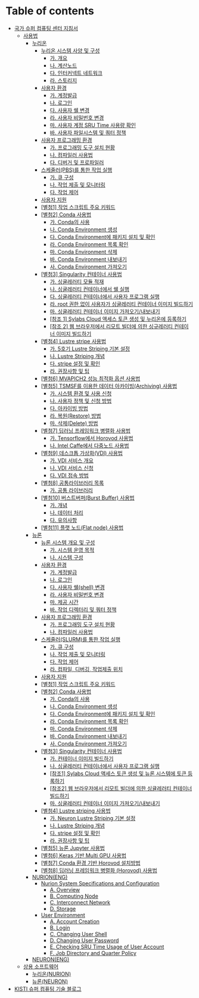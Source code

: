 # Table of contents

* [국가 슈퍼 컴퓨팅 센터 지침서](README.md)
  * [사용법](undefined/undefined/README.md)
    * [누리온](undefined/undefined/undefined/README.md)
      * [누리온 시스템 사양 및 구성](undefined/undefined/undefined/undefined/README.md)
        * [가. 개요](undefined/undefined/undefined/undefined/untitled.md)
        * [나. 계산노드](undefined/undefined/undefined/undefined/.-1.md)
        * [다. 인터커넥트 네트워크](undefined/undefined/undefined/undefined/.-2.md)
        * [라. 스토리지](undefined/undefined/undefined/undefined/.-3.md)
      * [사용자 환경](undefined/undefined/undefined/undefined-1/README.md)
        * [가. 계정발급](undefined/undefined/undefined/undefined-1/untitled.md)
        * [나. 로그인](undefined/undefined/undefined/undefined-1/.-1.md)
        * [다. 사용자 쉘 변경](undefined/undefined/undefined/undefined-1/.-2.md)
        * [라. 사용자 비밀번호 변경](undefined/undefined/undefined/undefined-1/.-3.md)
        * [마. 사용자 계정 SRU Time 사용량 확인](undefined/undefined/undefined/undefined-1/.-sru-time.md)
        * [바. 사용자 파일시스템 및 쿼터 정책](undefined/undefined/undefined/undefined-1/.-4.md)
      * [사용자 프로그래밍 환경](undefined/undefined/undefined/undefined-2/README.md)
        * [가. 프로그래밍 도구 설치 현황](undefined/undefined/undefined/undefined-2/untitled.md)
        * [나. 컴파일러 사용법](undefined/undefined/undefined/undefined-2/.-1.md)
        * [다. 디버거 및 프로파일러](undefined/undefined/undefined/undefined-2/.-2.md)
      * [스케줄러(PBS)를 통한 작업 실행](undefined/undefined/undefined/pbs/README.md)
        * [가. 큐 구성](undefined/undefined/undefined/pbs/untitled.md)
        * [나. 작업 제출 및 모니터링](undefined/undefined/undefined/pbs/.-1.md)
        * [다. 작업 제어](undefined/undefined/undefined/pbs/.-2.md)
      * [사용자 지원](undefined/undefined/undefined/undefined-3.md)
      * [\[별첨1\] 작업 스크립트 주요 키워드](undefined/undefined/undefined/1.md)
      * [\[별첨2\] Conda 사용법](undefined/undefined/undefined/2-conda/README.md)
        * [가. Conda의 사용](undefined/undefined/undefined/2-conda/.-conda.md)
        * [나. Conda Environment 생성](undefined/undefined/undefined/2-conda/.-conda-environment.md)
        * [다. Conda Environment에 패키지 설치 및 확인](undefined/undefined/undefined/2-conda/.-conda-environment-1.md)
        * [라. Conda Environment 목록 확인](undefined/undefined/undefined/2-conda/.-conda-environment-2.md)
        * [마. Conda Environment 삭제](undefined/undefined/undefined/2-conda/.-conda-environment-3.md)
        * [바. Conda Environment 내보내기](undefined/undefined/undefined/2-conda/.-conda-environment-4.md)
        * [사. Conda Environment 가져오기](undefined/undefined/undefined/2-conda/.-conda-environment-5.md)
      * [\[별첨3\] Singularity 컨테이너 사용법](undefined/undefined/undefined/3-singularity/README.md)
        * [가. 싱귤레러티 모듈 적재](undefined/undefined/undefined/3-singularity/untitled.md)
        * [나. 싱귤레러티 컨테이너에서 쉘 실행](undefined/undefined/undefined/3-singularity/.-1.md)
        * [다. 싱귤레러티 컨테이너에서 사용자 프로그램 실행](undefined/undefined/undefined/3-singularity/.-2.md)
        * [라. root 권한 없이 사용자가 싱귤레러티 컨테이너 이미지 빌드하기](undefined/undefined/undefined/3-singularity/.-root.md)
        * [마. 싱귤레러티 컨테이너 이미지 가져오기/내보내기](undefined/undefined/undefined/3-singularity/.-3.md)
        * [\[참조 1\] Sylabs Cloud 액세스 토큰 생성 및 누리온에 등록하기](undefined/undefined/undefined/3-singularity/1-sylabs-cloud.md)
        * [\[참조 2\] 웹 브라우저에서 리모트 빌더에 의한 싱규레러티 컨테이너 이미지 빌드하기](undefined/undefined/undefined/3-singularity/2.md)
      * [\[별첨4\] Lustre stripe 사용법](undefined/undefined/undefined/4-lustre-stripe/README.md)
        * [가. 5호기 Lustre Striping 기본 설정](undefined/undefined/undefined/4-lustre-stripe/.-5-lustre-striping.md)
        * [나. Lustre Striping 개념](undefined/undefined/undefined/4-lustre-stripe/.-lustre-striping.md)
        * [다. stripe 설정 및 확인](undefined/undefined/undefined/4-lustre-stripe/.-stripe.md)
        * [라. 권장사항 및 팁](undefined/undefined/undefined/4-lustre-stripe/untitled.md)
      * [\[별첨6\] MVAPICH2 성능 최적화 옵션 사용법](readme/undefined/undefined/6-mvapich2.md)
      * [\[별첨5\] TSMSF를 이용한 데이터 아카이빙(Archiving) 사용법](readme/undefined/undefined/5-tsmsf-archiving/README.md)
        * [가. 시스템 환경 및 사용 신청](readme/undefined/undefined/5-tsmsf-archiving/untitled.md)
        * [나. 사용자 정책 및 신청 방법](readme/undefined/undefined/5-tsmsf-archiving/.-1.md)
        * [다. 아카이빙 방법](readme/undefined/undefined/5-tsmsf-archiving/.-2.md)
        * [라. 복원(Restore) 방법](readme/undefined/undefined/5-tsmsf-archiving/.-restore.md)
        * [마. 삭제(Delete) 방법](readme/undefined/undefined/5-tsmsf-archiving/.-delete.md)
      * [\[별첨7\] 딥러닝 프레임워크 병렬화 사용법](readme/undefined/undefined/7.md)
        * [가. Tensorflow에서 Horovod 사용법](readme/undefined/undefined/7/.-tensorflow-horovod.md)
        * [나. Intel Caffe에서 다중노드 사용법](readme/undefined/undefined/7/.-intel-caffe.md)
      * [\[별첨9\] 데스크톱 가상화(VDI) 사용법](readme/undefined/undefined/9-vdi.md)
        * [가. VDI 서비스 개요](readme/undefined/undefined/9-vdi/.-vdi.md)
        * [나. VDI 서비스 신청](readme/undefined/undefined/9-vdi/.-vdi-1.md)
        * [다. VDI 접속 방법](readme/undefined/undefined/9-vdi/.-vdi-2.md)
      * [\[별첨8\] 공통라이브러리 목록](readme/undefined/undefined/8.md)
        * [가. 공통 라이브러리](readme/undefined/undefined/8/untitled.md)
      * [\[별첨10\] 버스트버퍼(Burst Buffer) 사용법](readme/undefined/undefined/10-burst-buffer/README.md)
        * [가. 개념](readme/undefined/undefined/10-burst-buffer/untitled.md)
        * [나. 데이터 처리](readme/undefined/undefined/10-burst-buffer/.-1.md)
        * [다. 유의사항](readme/undefined/undefined/10-burst-buffer/.-2.md)
      * [\[별첨11\] 플랫 노드(Flat node) 사용법](readme/undefined/undefined/11-flat-node.md)
    * [뉴론](undefined/undefined/undefined-1/README.md)
      * [뉴론 시스템 개요 및 구성](undefined/undefined/undefined-1/undefined/README.md)
        * [가. 시스템 운영 목적](undefined/undefined/undefined-1/undefined/untitled.md)
        * [나. 시스템 구성](undefined/undefined/undefined-1/undefined/.-1.md)
      * [사용자 환경](undefined/undefined/undefined-1/undefined-1/README.md)
        * [가. 계정발급](undefined/undefined/undefined-1/undefined-1/untitled.md)
        * [나. 로그인](undefined/undefined/undefined-1/undefined-1/.-1.md)
        * [다. 사용자 쉘(shell) 변경](undefined/undefined/undefined-1/undefined-1/.-shell.md)
        * [라. 사용자 비밀번호 변경](undefined/undefined/undefined-1/undefined-1/.-2.md)
        * [마. 제공 시간](undefined/undefined/undefined-1/undefined-1/.-3.md)
        * [바. 작업 디렉터리 및 쿼터 정책](undefined/undefined/undefined-1/undefined-1/.-4.md)
      * [사용자 프로그래밍 환경](undefined/undefined/undefined-1/undefined-2/README.md)
        * [가. 프로그래밍 도구 설치 현황](undefined/undefined/undefined-1/undefined-2/untitled.md)
        * [나. 컴파일러 사용법](undefined/undefined/undefined-1/undefined-2/.-1.md)
      * [스케줄러(SLURM)를 통한 작업 실행](undefined/undefined/undefined-1/slurm/README.md)
        * [가. 큐 구성](undefined/undefined/undefined-1/slurm/untitled.md)
        * [나. 작업 제출 및 모니터링](undefined/undefined/undefined-1/slurm/.-1.md)
        * [다. 작업 제어](undefined/undefined/undefined-1/slurm/.-2.md)
        * [라. 컴파일, 디버깅, 작업제출 위치](undefined/undefined/undefined-1/slurm/.-3.md)
      * [사용자 지원](undefined/undefined/undefined-1/undefined-3.md)
      * [\[별첨1\] 작업 스크립트 주요 키워드](undefined/undefined/undefined-1/1.md)
      * [\[별첨2\] Conda 사용법](undefined/undefined/undefined-1/2-conda/README.md)
        * [가. Conda의 사용](undefined/undefined/undefined-1/2-conda/.-conda.md)
        * [나. Conda Environment 생성](readme/undefined/undefined-1/2-conda/.-conda-environment.md)
        * [다. Conda Environment에 패키지 설치 및 확인](readme/undefined/undefined-1/2-conda/.-conda-environment-1.md)
        * [라. Conda Environment 목록 확인](readme/undefined/undefined-1/2-conda/.-conda-environment-2.md)
        * [마. Conda Environment 삭제](readme/undefined/undefined-1/2-conda/.-conda-environment-3.md)
        * [바. Conda Environment 내보내기](readme/undefined/undefined-1/2-conda/.-conda-environment-4.md)
        * [사. Conda Environment 가져오기](readme/undefined/undefined-1/2-conda/.-conda-environment-5.md)
      * [\[별첨3\] Singularity 컨테이너 사용법](readme/undefined/undefined-1/page-2.md)
        * [가. 컨테이너 이미지 빌드하기](readme/undefined/undefined-1/page-2/untitled.md)
        * [나. 싱귤레러티 컨테이너에서 사용자 프로그램 실행](readme/undefined/undefined-1/page-2/.-1.md)
        * [\[참조1\] Sylabs Cloud 액세스 토큰 생성 및 뉴론 시스템에 토큰 등록하기](readme/undefined/undefined-1/page-2/1-sylabs-cloud.md)
        * [\[참조2\] 웹 브라우저에서 리모트 빌더에 의한 싱귤레러티 컨테이너 빌드하기](readme/undefined/undefined-1/page-2/2.md)
        * [마. 싱귤레러티 컨테이너 이미지 가져오기/내보내기](readme/undefined/undefined-1/page-2/.-2.md)
      * [\[별첨4\] Lustre striping 사용법](readme/undefined/undefined-1/4-lustre-striping.md)
        * [가. Neuron Lustre Striping 기본 설정](readme/undefined/undefined-1/4-lustre-striping/.-neuron-lustre-striping.md)
        * [나. Lustre Striping 개념](readme/undefined/undefined-1/4-lustre-striping/.-lustre-striping.md)
        * [다. stripe 설정 및 확인](readme/undefined/undefined-1/4-lustre-striping/.-stripe.md)
        * [라. 권장사항 및 팁](readme/undefined/undefined-1/4-lustre-striping/untitled.md)
      * [\[별첨5\] 뉴론 Jupyter 사용법](readme/undefined/undefined-1/5-jupyter.md)
      * [\[별첨6\] Keras 기반 Multi GPU 사용법](readme/undefined/undefined-1/6-keras-multi-gpu.md)
      * [\[별첨7\] Conda 환경 기반 Horovod 설치방법](readme/undefined/undefined-1/7-conda-horovod.md)
      * [\[별첨8\] 딥러닝 프레임워크 병렬화 (Horovod) 사용법](readme/undefined/undefined-1/8-horovod.md)
    * [NURION(ENG)](undefined/undefined/nurion-eng/README.md)
      * [Nurion System Specifications and Configuration](readme/undefined/nurion-eng/page-1/README.md)
        * [A. Overview](readme/undefined/nurion-eng/page-1/a.-overview.md)
        * [B. Computing Node](readme/undefined/nurion-eng/page-1/b.-computing-node.md)
        * [C. Interconnect Network](readme/undefined/nurion-eng/page-1/c.-interconnect-network.md)
        * [D. Storage](readme/undefined/nurion-eng/page-1/d.-storage.md)
      * [User Environment](readme/undefined/nurion-eng/user-environment/README.md)
        * [A. Account Creation](readme/undefined/nurion-eng/user-environment/a.-account-creation.md)
        * [B. Login](readme/undefined/nurion-eng/user-environment/b.-login.md)
        * [C. Changing User Shell](readme/undefined/nurion-eng/user-environment/c.-changing-user-shell.md)
        * [D. Changing User Password](readme/undefined/nurion-eng/user-environment/d.-changing-user-password.md)
        * [E. Checking SRU Time Usage of User Account](readme/undefined/nurion-eng/user-environment/e.-checking-sru-time-usage-of-user-account.md)
        * [F. Job Directory and Quarter Policy](readme/undefined/nurion-eng/user-environment/f.-job-directory-and-quarter-policy.md)
    * [NEURON(ENG)](undefined/undefined/neuron-eng.md)
  * [상용 소프트웨어](undefined/undefined-1/README.md)
    * [누리온(NURION)](undefined/undefined-1/nurion.md)
    * [뉴론(NEURON)](undefined/undefined-1/neuron.md)
* [KISTI 슈퍼 컴퓨팅 기술 블로그](kisti.md)
